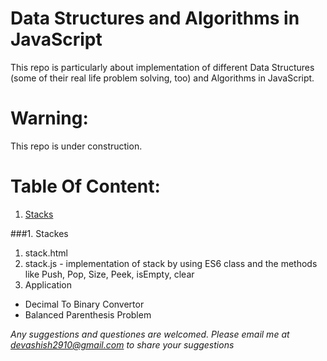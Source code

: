 Data Structures and Algorithms in JavaScript
====================================
This repo is particularly about implementation of different Data Structures (some of their real life problem solving, too) and Algorithms in JavaScript.

# Warning:
This repo is under construction.

# Table Of Content:
1. [Stacks](#stacks)

###<a name="stacks"></a>1. Stackes
1. stack.html
2. stack.js - implementation of stack by using ES6 class and the methods like Push, Pop, Size, Peek, isEmpty, clear
3. Application
- Decimal To Binary Convertor
- Balanced Parenthesis Problem

_Any suggestions and questiones are welcomed. Please email me at devashish2910@gmail.com to share your suggestions_
